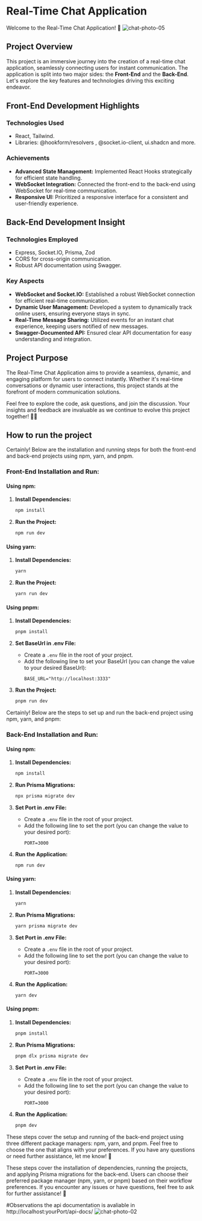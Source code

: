 # Real-Time Chat Application

Welcome to the Real-Time Chat Application! 🚀
![chat-photo-05](https://github.com/joaoSouza-js/chat-using-websockets/assets/84108989/b436680c-1121-4984-ab9b-dade6c17fc32)

## Project Overview

This project is an immersive journey into the creation of a real-time chat application, seamlessly connecting users for instant communication. The application is split into two major sides: the **Front-End** and the **Back-End**. Let's explore the key features and technologies driving this exciting endeavor.

## Front-End Development Highlights

### Technologies Used
- React, Tailwind.
- Libraries: @hookform/resolvers , @socket.io-client,  ui.shadcn and more.

### Achievements
- **Advanced State Management:** Implemented React Hooks strategically for efficient state handling.
- **WebSocket Integration:** Connected the front-end to the back-end using WebSocket for real-time communication.
- **Responsive UI:** Prioritized a responsive interface for a consistent and user-friendly experience.

## Back-End Development Insight

### Technologies Employed
- Express, Socket.IO, Prisma, Zod
- CORS for cross-origin communication.
- Robust API documentation using Swagger.

### Key Aspects
- **WebSocket and Socket.IO:** Established a robust WebSocket connection for efficient real-time communication.
- **Dynamic User Management:** Developed a system to dynamically track online users, ensuring everyone stays in sync.
- **Real-Time Message Sharing:** Utilized events for an instant chat experience, keeping users notified of new messages.
- **Swagger-Documented API:** Ensured clear API documentation for easy understanding and integration.

## Project Purpose

The Real-Time Chat Application aims to provide a seamless, dynamic, and engaging platform for users to connect instantly. Whether it's real-time conversations or dynamic user interactions, this project stands at the forefront of modern communication solutions.

Feel free to explore the code, ask questions, and join the discussion. Your insights and feedback are invaluable as we continue to evolve this project together! 🌟✨

## How to run the project
Certainly! Below are the installation and running steps for both the front-end and back-end projects using npm, yarn, and pnpm.

### Front-End Installation and Run:

#### Using npm:

1. **Install Dependencies:**
   ```bash
   npm install
   ```

2. **Run the Project:**
   ```bash
   npm run dev
   ```

#### Using yarn:

1. **Install Dependencies:**
   ```bash
   yarn
   ```

2. **Run the Project:**
   ```bash
   yarn run dev
   ```

#### Using pnpm:

1. **Install Dependencies:**
   ```bash
   pnpm install
   ```
2. **Set BaseUrl in .env File:**
   - Create a `.env` file in the root of your project.
   - Add the following line to set your BaseUrl (you can change the value to your desired BaseUrl):
     ```
     BASE_URL="http://localhost:3333"

     ```

3. **Run the Project:**
   ```bash
   pnpm run dev
   ```

Certainly! Below are the steps to set up and run the back-end project using npm, yarn, and pnpm:

### Back-End Installation and Run:

#### Using npm:

1. **Install Dependencies:**
   ```bash
   npm install
   ```

2. **Run Prisma Migrations:**
   ```bash
   npx prisma migrate dev
   ```

3. **Set Port in .env File:**
   - Create a `.env` file in the root of your project.
   - Add the following line to set the port (you can change the value to your desired port):
     ```
     PORT=3000
     ```

4. **Run the Application:**
   ```bash
   npm run dev
   ```

#### Using yarn:

1. **Install Dependencies:**
   ```bash
   yarn
   ```

2. **Run Prisma Migrations:**
   ```bash
   yarn prisma migrate dev
   ```

3. **Set Port in .env File:**
   - Create a `.env` file in the root of your project.
   - Add the following line to set the port (you can change the value to your desired port):
     ```
     PORT=3000
     ```

4. **Run the Application:**
   ```bash
   yarn dev
   ```

#### Using pnpm:

1. **Install Dependencies:**
   ```bash
   pnpm install
   ```

2. **Run Prisma Migrations:**
   ```bash
   pnpm dlx prisma migrate dev
   ```

3. **Set Port in .env File:**
   - Create a `.env` file in the root of your project.
   - Add the following line to set the port (you can change the value to your desired port):
     ```
     PORT=3000
     ```

4. **Run the Application:**
   ```bash
   pnpm dev
   ```

These steps cover the setup and running of the back-end project using three different package managers: npm, yarn, and pnpm. Feel free to choose the one that aligns with your preferences. If you have any questions or need further assistance, let me know! 🚀

These steps cover the installation of dependencies, running the projects, and applying Prisma migrations for the back-end. Users can choose their preferred package manager (npm, yarn, or pnpm) based on their workflow preferences. If you encounter any issues or have questions, feel free to ask for further assistance! 🚀

#Observations
the api documentation is avaliable in http://localhost:yourPort/api-docs/
![chat-photo-02](https://github.com/joaoSouza-js/chat-using-websockets/assets/84108989/038c157f-1d9a-4ada-82de-9c63c4dc74e3)
